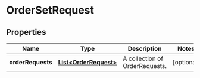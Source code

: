 

# OrderSetRequest

## Properties

Name | Type | Description | Notes
------------ | ------------- | ------------- | -------------
**orderRequests** | [**List&lt;OrderRequest&gt;**](OrderRequest.md) | A collection of OrderRequests. |  [optional]



